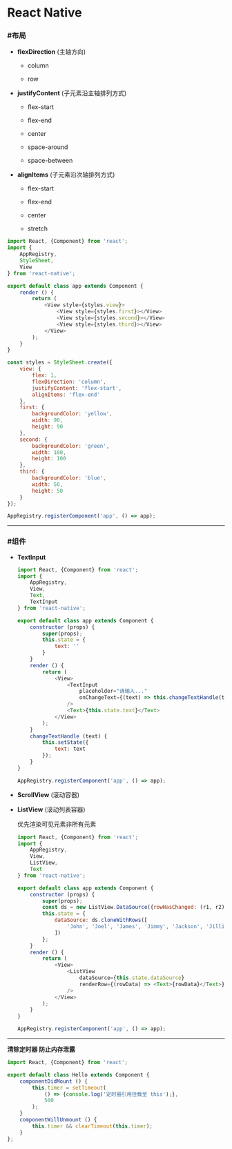 # React Native #

### #布局 ###

+ __flexDirection__ (主轴方向)

    + column
    
    + row
    
+ __justifyContent__ (子元素沿主轴排列方式)
    
    + flex-start
    
    + flex-end
    
    + center
    
    + space-around
    
    + space-between
    
+ __alignItems__ (子元素沿次轴排列方式)
    
    + flex-start
    
    + flex-end
    
    + center
    
    + stretch

```javascript
import React, {Component} from 'react';
import {
    AppRegistry,
    StyleSheet,
    View
} from 'react-native';

export default class app extends Component {
    render () {
        return (
            <View style={styles.view}>
                <View style={styles.first}></View>
                <View style={styles.second}></View>
                <View style={styles.third}></View>
            </View>
        );
    }
}

const styles = StyleSheet.create({
    view: {
        flex: 1,
        flexDirection: 'column',
        justifyContent: 'flex-start',
        alignItems: 'flex-end'
    },
    first: {
        backgroundColor: 'yellow',
        width: 90,
        height: 90
    },
    second: {
        backgroundColor: 'green',
        width: 100,
        height: 100
    },
    third: {
        backgroundColor: 'blue',
        width: 50,
        height: 50
    }
});

AppRegistry.registerComponent('app', () => app);
```

*****

### #组件 ###

+ __TextInput__

    ```javascript
    import React, {Component} from 'react';
    import {
        AppRegistry,       
        View,
        Text,
        TextInput
    } from 'react-native';
    
    export default class app extends Component {
        constructor (props) {
            super(props);
            this.state = {
                text: ''
            }
        }
        render () {
            return (
                <View>
                    <TextInput 
                        placeholder="请输入..." 
                        onChangeText={(text) => this.changeTextHandle(text)} 
                    />
                    <Text>{this.state.text}</Text>
                </View>
            );
        }
        changeTextHandle (text) {
            this.setState({
                text: text
            });
        }
    }
    
    AppRegistry.registerComponent('app', () => app);
    ```
    
+ __ScrollView__ (滚动容器)
    
+ __ListView__ (滚动列表容器)
    
    优先渲染可见元素非所有元素
    
    ```javascript
    import React, {Component} from 'react';
    import {
        AppRegistry,        
        View,
        ListView,
        Text
    } from 'react-native';
    
    export default class app extends Component {
        constructor (props) {
            super(props);
            const ds = new ListView.DataSource({rowHasChanged: (r1, r2) => r1 !== r2});
            this.state = {
                dataSource: ds.cloneWithRows([
                    'John', 'Joel', 'James', 'Jimmy', 'Jackson', 'Jillian', 'Julie', 'Devin'
                ])
            };
        }  
        render () {
            return (
                <View>
                    <ListView
                        dataSource={this.state.dataSource}
                        renderRow={(rowData) => <Text>{rowData}</Text>}
                    />
                </View>
            );
        }
    }
    
    AppRegistry.registerComponent('app', () => app);
    ```
    
*****
    
__清除定时器 防止内存泄露__

```javascript
import React, {Component} from 'react';

export default class Hello extends Component {
    componentDidMount () {
        this.timer = setTimeout(
            () => {console.log('定时器引用挂载至 this');},
            500
        );
    }
    componentWillUnmount () {
        this.timer && clearTimeout(this.timer);
    }
};
```